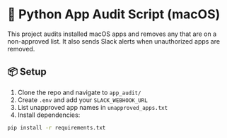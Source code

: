 # 🧼 Python App Audit Script (macOS)

This project audits installed macOS apps and removes any that are on a non-approved list. It also sends Slack alerts when unauthorized apps are removed.

## 📦 Setup

1. Clone the repo and navigate to `app_audit/`
2. Create `.env` and add your `SLACK_WEBHOOK_URL`
3. List unapproved app names in `unapproved_apps.txt`
4. Install dependencies:

```bash
pip install -r requirements.txt